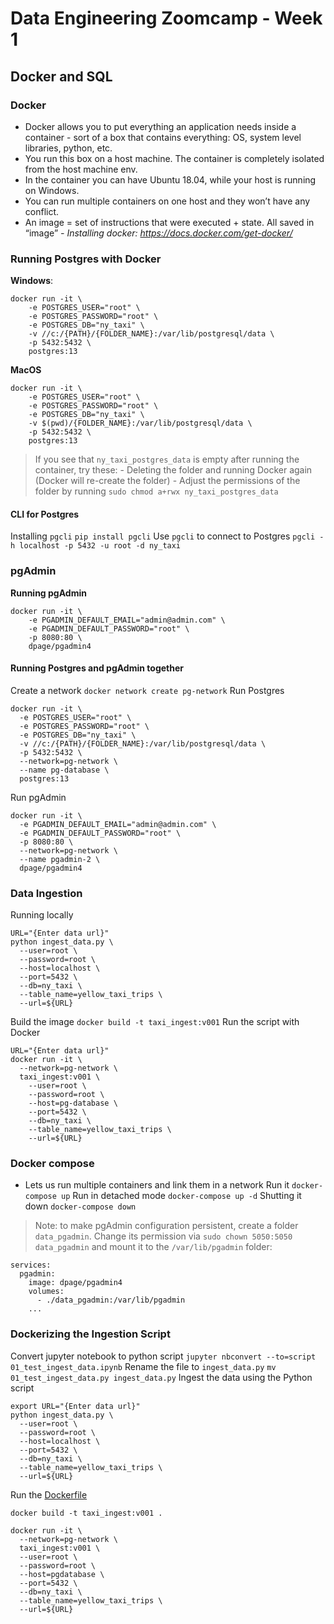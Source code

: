 # Data Engineering Zoomcamp - Week 1
## Docker and SQL

### Docker
- Docker allows you to put everything an application needs inside a container - sort of a box that contains everything: OS, system level libraries, python, etc.
- You run this box on a host machine. The container is completely isolated from the host machine env.
- In the container you can have Ubuntu 18.04, while your host is running on Windows.
- You can run multiple containers on one host and they won’t have any conflict.
- An image = set of instructions that were executed + state. All saved in “image”
*- Installing docker: https://docs.docker.com/get-docker/*

### Running Postgres with Docker
**Windows**:
```
docker run -it \
    -e POSTGRES_USER="root" \
    -e POSTGRES_PASSWORD="root" \
    -e POSTGRES_DB="ny_taxi" \
    -v //c:/{PATH}/{FOLDER_NAME}:/var/lib/postgresql/data \
    -p 5432:5432 \
    postgres:13
```

**MacOS**
```
docker run -it \
    -e POSTGRES_USER="root" \
    -e POSTGRES_PASSWORD="root" \
    -e POSTGRES_DB="ny_taxi" \
    -v $(pwd)/{FOLDER_NAME}:/var/lib/postgresql/data \
    -p 5432:5432 \
    postgres:13
```

> If you see that `ny_taxi_postgres_data` is empty after running the container, try these:
    - Deleting the folder and running Docker again (Docker will re-create the folder)
    - Adjust the permissions of the folder by running `sudo chmod a+rwx ny_taxi_postgres_data`

#### CLI for Postgres
Installing `pgcli`
```pip install pgcli```
Use `pgcli` to connect to Postgres
```pgcli -h localhost -p 5432 -u root -d ny_taxi```

### pgAdmin
**Running pgAdmin**
```
docker run -it \
    -e PGADMIN_DEFAULT_EMAIL="admin@admin.com" \
    -e PGADMIN_DEFAULT_PASSWORD="root" \
    -p 8080:80 \
    dpage/pgadmin4
```

#### Running Postgres and pgAdmin together
Create a network
```docker network create pg-network```
Run Postgres
```
docker run -it \
  -e POSTGRES_USER="root" \
  -e POSTGRES_PASSWORD="root" \
  -e POSTGRES_DB="ny_taxi" \
  -v //c:/{PATH}/{FOLDER_NAME}:/var/lib/postgresql/data \
  -p 5432:5432 \
  --network=pg-network \
  --name pg-database \
  postgres:13
```
Run pgAdmin
```
docker run -it \
  -e PGADMIN_DEFAULT_EMAIL="admin@admin.com" \
  -e PGADMIN_DEFAULT_PASSWORD="root" \
  -p 8080:80 \
  --network=pg-network \
  --name pgadmin-2 \
  dpage/pgadmin4
```

### Data Ingestion
Running locally
```
URL="{Enter data url}"
python ingest_data.py \
  --user=root \
  --password=root \
  --host=localhost \
  --port=5432 \
  --db=ny_taxi \
  --table_name=yellow_taxi_trips \
  --url=${URL}
```
Build the image
```docker build -t taxi_ingest:v001```
Run the script with Docker
```
URL="{Enter data url}"
docker run -it \
  --network=pg-network \
  taxi_ingest:v001 \
    --user=root \
    --password=root \
    --host=pg-database \
    --port=5432 \
    --db=ny_taxi \
    --table_name=yellow_taxi_trips \
    --url=${URL}
```

### Docker compose
- Lets us run multiple containers and link them in a network
Run it
```docker-compose up```
Run in detached mode
```docker-compose up -d```
Shutting it down
```docker-compose down```
> Note: to make pgAdmin configuration persistent, create a folder `data_pgadmin`. Change its permission via
```sudo chown 5050:5050 data_pgadmin```
> and mount it to the `/var/lib/pgadmin` folder:
```
services:
  pgadmin:
    image: dpage/pgadmin4
    volumes:
      - ./data_pgadmin:/var/lib/pgadmin
    ...
```

### Dockerizing the Ingestion Script
Convert jupyter notebook to python script
```jupyter nbconvert --to=script 01_test_ingest_data.ipynb```
Rename the file to `ingest_data.py`
```mv 01_test_ingest_data.py ingest_data.py```
Ingest the data using the Python script
```
export URL="{Enter data url}"
python ingest_data.py \
  --user=root \
  --password=root \
  --host=localhost \
  --port=5432 \
  --db=ny_taxi \
  --table_name=yellow_taxi_trips \
  --url=${URL}
```
Run the [Dockerfile](https://www.example.com)
```
docker build -t taxi_ingest:v001 .

docker run -it \
  --network=pg-network \
  taxi_ingest:v001 \
  --user=root \
  --password=root \
  --host=pgdatabase \
  --port=5432 \
  --db=ny_taxi \
  --table_name=yellow_taxi_trips \
  --url=${URL}
```